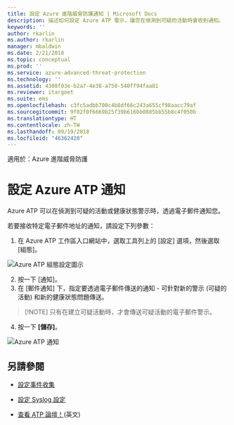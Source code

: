```yaml
---
title: 設定 Azure 進階威脅防護通知 | Microsoft Docs
description: 描述如何設定 Azure ATP 警示，讓您在偵測到可疑的活動時會收到通知。
keywords: ''
author: rkarlin
ms.author: rkarlin
manager: mbaldwin
ms.date: 2/21/2018
ms.topic: conceptual
ms.prod: ''
ms.service: azure-advanced-threat-protection
ms.technology: ''
ms.assetid: 4308f03e-b2a7-4e38-a750-540ff94faa81
ms.reviewer: itargoet
ms.suite: ems
ms.openlocfilehash: c3fc5adbb700c4b8df66c243a655cf98aacc79af
ms.sourcegitcommit: 9f02f0f6669b25f39b616bb0885bb55b8c4f050b
ms.translationtype: HT
ms.contentlocale: zh-TW
ms.lasthandoff: 09/19/2018
ms.locfileid: "46362420"
---
```

適用於：Azure 進階威脅防護


# <a name="set-azure-atp-notifications"></a>設定 Azure ATP 通知

Azure ATP 可以在偵測到可疑的活動或健康狀態警示時，透過電子郵件通知您。 

若要接收特定電子郵件地址的通知，請設定下列參數：


1. 在 Azure ATP 工作區入口網站中，選取工具列上的 [設定] 選項，然後選取 [組態]。

![Azure ATP 組態設定圖示](media/atp-config-menu.png)

2. 按一下 [通知]。
3. 在 [郵件通知] 下，指定要透過電子郵件傳送的通知 - 可針對新的警示 (可疑的活動) 和新的健康狀態問題傳送。 
 
 >  [!NOTE]
 >   只有在建立可疑活動時，才會傳送可疑活動的電子郵件警示。
 
4. 按一下 **[儲存]**。

 ![Azure ATP 通知](media/atp-notifications.png)



## <a name="see-also"></a>另請參閱

- [設定事件收集](configure-event-collection.md)

- [設定 Syslog 設定](setting-syslog.md)
- [查看 ATP 論壇！](https://aka.ms/azureatpcommunity)\(英文\)
